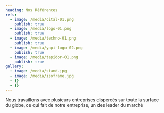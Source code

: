 ```yaml
---
heading: Nos Références
refs:
  - image: /media/cital-01.png
    publish: true
  - image: /media/logo-01.png
    publish: true
  - image: /media/techno-01.png
    publish: true
  - image: /media/yapi-logo-02.png
    publish: true
  - image: /media/tapidor-01.png
    publish: true
gallery:
  - image: /media/stand.jpg
  - image: /media/isoframe.jpg
  - {}
  - {}
---
```

Nous travaillons avec plusieurs entreprises dispercés sur toute la surface du globe, ce qui fait de notre entreprise, un des leader du marché
